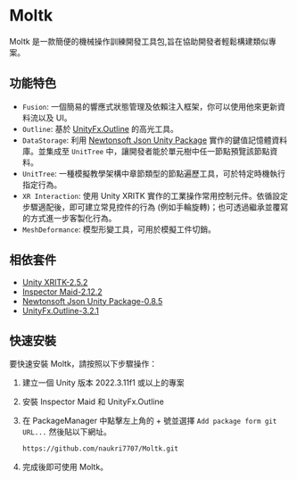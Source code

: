 # Moltk

Moltk 是一款簡便的機械操作訓練開發工具包,旨在協助開發者輕鬆構建類似專案。

## 功能特色

- `Fusion`: 一個簡易的響應式狀態管理及依賴注入框架，你可以使用他來更新資料流以及 UI。
- `Outline`: 基於 [UnityFx.Outline](https://github.com/Arvtesh/UnityFx.Outline) 的高光工具。
- `DataStorage`: 利用 [Newtonsoft Json Unity Package](https://docs.unity3d.com/Packages/com.unity.nuget.newtonsoft-json@3.0/manual/index.html) 實作的鍵值記憶體資料庫。並集成至 `UnitTree` 中，讓開發者能於單元樹中任一節點預覽該節點資料。
- `UnitTree`: 一種模擬教學架構中章節類型的節點遍歷工具，可於特定時機執行指定行為。
- `XR Interaction`: 使用 Unity XRITK 實作的工業操作常用控制元件。依循設定步驟適配後，即可建立常見控件的行為 (例如手輪旋轉)；也可透過繼承並覆寫的方式進一步客製化行為。
- `MeshDeformance`: 模型形變工具，可用於模擬工件切銷。

## 相依套件

- [Unity XRITK-2.5.2](https://docs.unity3d.com/Packages/com.unity.xr.interaction.toolkit@3.0/manual/index.html)
- [Inspector Maid-2.12.2](https://github.com/naukri7707/InspectorMaid)
- [Newtonsoft Json Unity Package-0.8.5](https://docs.unity3d.com/Packages/com.unity.nuget.newtonsoft-json@3.0/manual/index.html) 
- [UnityFx.Outline-3.2.1](https://github.com/Arvtesh/UnityFx.Outline)

## 快速安裝

要快速安裝 Moltk，請按照以下步驟操作：

1. 建立一個 Unity 版本 2022.3.11f1 或以上的專案
2. 安裝 Inspector Maid 和 UnityFx.Outline
3. 在 PackageManager 中點擊左上角的 + 號並選擇 `Add package form git URL...` 然後貼以下網址。

    ```bash
    https://github.com/naukri7707/Moltk.git
    ```

4. 完成後即可使用 Moltk。
